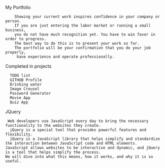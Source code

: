 My Portfolio

        Showing your current work inspires confidence in your company or person. 
		If you are just entering the labor market or running a small business, 
		you do not have much recognition yet. You have to win favor in order to progress. 
		The best way to do this is to present your work so far. 
		The portfolio will be your confirmation that you do your job properly,
		 have experience and operate professionally.

Completed in projects

      TODO list
      GITHUB Profile
      Drinking water
      Image Crousel
      Password Generator
      Movie App
      Quiz App
    

JQuery

     Web developers use JavaScript every day to bring the necessary functionality to the websites they create.
	  jQuery is a special tool that provides powerful features and flexibility. 
	  jQuery is a JavaScript library that helps simplify and standardize the interaction between JavaScript code and HTML elements.
	JavaScript allows websites to be interactive and dynamic, and jQuery is a tool that helps simplify the process. 
	We will dive into what this means, how it works, and why it is so useful.

